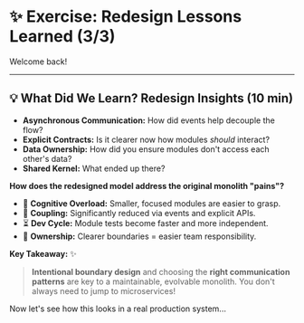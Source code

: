 # ✨ Exercise: Redesign Lessons Learned (3/3)

Welcome back!


---

## 💡 What Did We Learn? Redesign Insights (10 min)

* **Asynchronous Communication:** How did events help decouple the flow?
* **Explicit Contracts:** Is it clearer now how modules *should* interact?
* **Data Ownership:** How did you ensure modules don't access each other's data?
* **Shared Kernel:** What ended up there?

**How does the redesigned model address the original monolith "pains"?**

* 🤯 **Cognitive Overload:** Smaller, focused modules are easier to grasp.
* 🔗 **Coupling:** Significantly reduced via events and explicit APIs.
* ⏳ **Dev Cycle:** Module tests become faster and more independent.
* 🤷 **Ownership:** Clearer boundaries = easier team responsibility.

**Key Takeaway:** ✨

> **Intentional boundary design** and choosing the **right communication patterns** are key to a maintainable, evolvable monolith. You don't always need to jump to microservices!

Now let's see how this looks in a real production system...